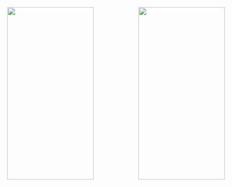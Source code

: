 <img  src="assets/images/photo1.jpg" width="200" height="400" style="margin-right:100px"/> 

<img  src="assets/images/photo2.jpg" width="200" height="400"/> 
